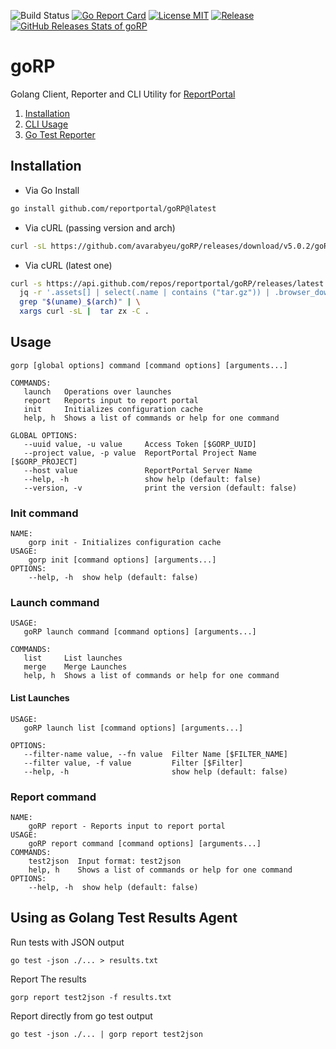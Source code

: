 ![Build Status](https://github.com/reportportal/goRP/workflows/Build/badge.svg)
[![Go Report Card](https://goreportcard.com/badge/github.com/reportportal/goRP)](https://goreportcard.com/report/github.com/reportportal/goRP)
[![License MIT](https://img.shields.io/badge/license-MIT-blue.svg)](https://raw.githubusercontent.com/reportportal/goRP/master/LICENSE)
[![Release](https://img.shields.io/github/release/reportportal/goRP.svg)](https://github.com/reportportal/goRP/releases/latest)
[![GitHub Releases Stats of goRP](https://img.shields.io/github/downloads/reportportal/goRP/total.svg?logo=github)](https://somsubhra.github.io/github-release-stats/?username=reportportal&repository=gorP)

# goRP

Golang Client, Reporter and CLI Utility for [ReportPortal](https://reportportal.io)

1. [Installation](#installation)
2. [CLI Usage](#usage)
3. [Go Test Reporter](#using-as-golang-test-results-agent)

## Installation

- Via Go Install
```sh
go install github.com/reportportal/goRP@latest
```
- Via cURL (passing version and arch)
```sh
curl -sL https://github.com/avarabyeu/goRP/releases/download/v5.0.2/goRP_5.0.2_darwin_amd64.tar.gz | tar zx -C .
```
- Via cURL (latest one)
```sh
curl -s https://api.github.com/repos/reportportal/goRP/releases/latest | \
  jq -r '.assets[] | select(.name | contains ("tar.gz")) | .browser_download_url' | \
  grep "$(uname)_$(arch)" | \
  xargs curl -sL |  tar zx -C .
```
## Usage

```
gorp [global options] command [command options] [arguments...]   

COMMANDS:
   launch   Operations over launches
   report   Reports input to report portal
   init     Initializes configuration cache
   help, h  Shows a list of commands or help for one command

GLOBAL OPTIONS:
   --uuid value, -u value     Access Token [$GORP_UUID]
   --project value, -p value  ReportPortal Project Name [$GORP_PROJECT]
   --host value               ReportPortal Server Name
   --help, -h                 show help (default: false)
   --version, -v              print the version (default: false)
```

### Init command

    NAME:
        gorp init - Initializes configuration cache
    USAGE:
        gorp init [command options] [arguments...]
    OPTIONS:
        --help, -h  show help (default: false)

### Launch command

```
USAGE:
   goRP launch command [command options] [arguments...]

COMMANDS:
   list     List launches
   merge    Merge Launches
   help, h  Shows a list of commands or help for one command
```

#### List Launches

```
USAGE:
   goRP launch list [command options] [arguments...]

OPTIONS:
   --filter-name value, --fn value  Filter Name [$FILTER_NAME]
   --filter value, -f value         Filter [$Filter]
   --help, -h                       show help (default: false)
```

### Report command

    NAME:
        goRP report - Reports input to report portal
    USAGE:
        goRP report command [command options] [arguments...]
    COMMANDS:
        test2json  Input format: test2json
        help, h    Shows a list of commands or help for one command
    OPTIONS:
        --help, -h  show help (default: false)
   

## Using as Golang Test Results Agent
Run tests with JSON output
```
go test -json ./... > results.txt
```
Report The results
```
gorp report test2json -f results.txt
```
Report directly from go test output
```
go test -json ./... | gorp report test2json
```